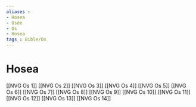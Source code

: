 ```yaml
---
aliases : 
- Hosea
- Osée
- Os
- Hosea
tags : Bible/Os
---
```


# Hosea

[[NVG Os 1]]
[[NVG Os 2]]
[[NVG Os 3]]
[[NVG Os 4]]
[[NVG Os 5]]
[[NVG Os 6]]
[[NVG Os 7]]
[[NVG Os 8]]
[[NVG Os 9]]
[[NVG Os 10]]
[[NVG Os 11]]
[[NVG Os 12]]
[[NVG Os 13]]
[[NVG Os 14]]
